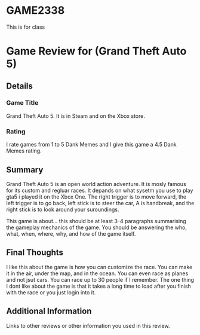 # GAME2338
This is for class



# Game Review for (Grand Theft Auto 5)

## Details

### Game Title
Grand Theft Auto 5. It is in Steam and on the Xbox store.

### Rating
I rate games from 1 to 5 Dank Memes and I give this game a 4.5 Dank Memes rating.

## Summary
Grand Theft Auto 5 is an open world action adventure. It is mosly famous for its custom and regluar races. It depands on what sysetm you use to play gta5 i played it on the Xbox One. The right trigger is to move forward, the left trigger is to go back, left stick is to steer the car, A is handbreak, and the right stick is to look around your suroundings.

This game is about... this should be at least 3-4 paragraphs summarising the gameplay mechanics of the game. You should be answering the who, what, when, where, why, and how of the game itself.

## Final Thoughts
I like this about the game is how you can customize the race. You can make it in the air, under the map, and in the ocean. You can even race as planes and not jsut cars. You can race up to 30 people if I remember. The one thing I dont like about the game is that it takes a long time to load after you finish with the race or you just login into it.

## Additional Information
Links to other reviews or other information you used in this review.
